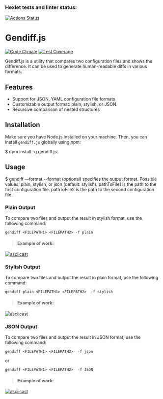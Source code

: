 ### Hexlet tests and linter status: 
[![Actions Status](https://github.com/kazualHD/frontend-project-46/workflows/hexlet-check/badge.svg)](https://github.com/kazualHD/frontend-project-46/actions) 
# Gendiff.js 

[![Code Climate](https://img.shields.io/codeclimate/maintainability/kazualHD/frontend-project-46?style=flat-square)](https://codeclimate.com/github/kazualHD/frontend-project-46) 
[![Test Coverage](https://api.codeclimate.com/v1/badges/286f3e831060f195335c/test_coverage)](https://codeclimate.com/github/kazualHD/frontend-project-46/test_coverage)
 
Gendiff.js is a utility that compares two configuration files and shows the difference. It can be used to generate human-readable diffs in various formats. 
 
## Features 
 
- Support for JSON, YAML configuration file formats 
- Customizable output format: plain, stylish, or JSON 
- Recursive comparison of nested structures 
 
## Installation 
 
Make sure you have Node.js installed on your machine. Then, you can install `gendiff.js` globally using npm: 
 
$ npm install -g gendiff.js. 
 
## **Usage** 
 
$ gendiff —format <format> <pathToFile1> <pathToFile2> 
--format (optional) specifies the output format. Possible values: plain, stylish, or json (default: stylish). 
pathToFile1 is the path to the first configuration file. 
pathToFile2 is the path to the second configuration file. 
 
### Plain Output

To compare two files and output the result in stylish format, use the following command:

```
gendiff <FILEPATH1> <FILEPATH2> -f plain
```

> #### Example of work:
>
 [![asciicast](https://asciinema.org/a/I3VStryiA1PhchduoD8EeMsj5.svg)](https://asciinema.org/a/I3VStryiA1PhchduoD8EeMsj5)


### Stylish Output

To compare two files and output the result in plain format, use the following command:

```
gendiff plain <FILEPATH1> <FILEPATH2>  -f stylish
```

> #### Example of work:
>
 [![asciicast](https://asciinema.org/a/Z29P9QlWwFzs6l72k5pNBmGKG.svg)](https://asciinema.org/a/Z29P9QlWwFzs6l72k5pNBmGKG)



### JSON Output

To compare two files and output the result in JSON format, use the following command:

```
gendiff <FILEPATH1> <FILEPATH2>  -f json
```

or

```
gendiff <FILEPATH1> <FILEPATH2>  -f JSON
```

> #### Example of work:
>
 [![asciicast](https://asciinema.org/a/OyRXqpfGLZGQxWPo2rVipexNE.svg)](https://asciinema.org/a/OyRXqpfGLZGQxWPo2rVipexNE)